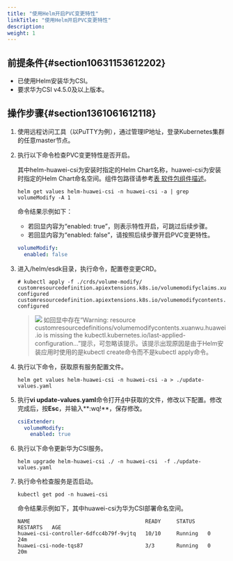 ```yaml
---
title: "使用Helm开启PVC变更特性"
linkTitle: "使用Helm开启PVC变更特性"
description: 
weight: 1
---
```


## 前提条件{#section10631153612202}

-   已使用Helm安装华为CSI。
-   要求华为CSI v4.5.0及以上版本。

## 操作步骤{#section1361061612118}

1.  使用远程访问工具（以PuTTY为例），通过管理IP地址，登录Kubernetes集群的任意master节点。
2.  执行以下命令检查PVC变更特性是否开启。

    其中helm-huawei-csi为安装时指定的Helm Chart名称，huawei-csi为安装时指定的Helm Chart命名空间。组件包路径请参考[表 软件包组件描述](/docs/安装部署/安装前准备/下载华为CSI软件包#zh-cn_topic_0150885197_table17200162435412)。

    ```
    helm get values helm-huawei-csi -n huawei-csi -a | grep volumeModify -A 1
    ```

    命令结果示例如下：

    -   若回显内容为“enabled: true”，则表示特性开启，可跳过后续步骤。
    -   若回显内容为“enabled: false”，请按照后续步骤开启PVC变更特性。

    ```yaml
    volumeModify:
      enabled: false
    ```

3.  进入/helm/esdk目录，执行命令，配置卷变更CRD。

    ```
    # kubectl apply -f ./crds/volume-modify/
    customresourcedefinition.apiextensions.k8s.io/volumemodifyclaims.xuanwu.huawei.io configured
    customresourcedefinition.apiextensions.k8s.io/volumemodifycontents.xuanwu.huawei.io configured
    ```

    >![](/css-docs/public_sys-resources/zh/icon-note.gif) 
    >如回显中存在“Warning: resource customresourcedefinitions/volumemodifycontents.xuanwu.huawei.io is missing the kubectl.kubernetes.io/last-applied-configuration...”提示，可忽略该提示。该提示出现原因是由于Helm安装应用时使用的是kubectl create命令而不是kubectl apply命令。

4.  <a name="li1230915254221"></a>执行以下命令，获取原有服务配置文件。

    ```
    helm get values helm-huawei-csi -n huawei-csi -a > ./update-values.yaml
    ```

5.  执行**vi update-values.yaml**命令打开[4](#li1230915254221)中获取的文件，修改以下配置。修改完成后，按**Esc**，并输入**:wq!**，保存修改。

    ```yaml
    csiExtender:
      volumeModify:    
        enabled: true
    ```

6.  执行以下命令更新华为CSI服务。

    ```
    helm upgrade helm-huawei-csi ./ -n huawei-csi  -f ./update-values.yaml
    ```

7.  执行命令检查服务是否启动。

    ```
    kubectl get pod -n huawei-csi
    ```

    命令结果示例如下，其中huawei-csi为华为CSI部署命名空间。

    ```
    NAME                                     READY     STATUS    RESTARTS   AGE
    huawei-csi-controller-6dfcc4b79f-9vjtq   10/10     Running   0          24m
    huawei-csi-node-tqs87                    3/3       Running   0          20m
    ```

